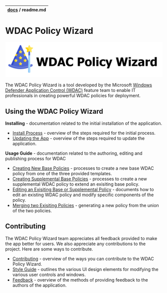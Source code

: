 | [docs](.) / readme.md |
|:---|

# WDAC Policy Wizard 
![](imgs/header-logo.png)

The WDAC Policy Wizard is a tool developed by the Microsoft [Windows Defender Application Control (WDAC)](https://docs.microsoft.com/en-us/windows/security/threat-protection/windows-defender-application-control/windows-defender-application-control)
feature team to enable IT professionals in creating powerful WDAC policies for deployment. 


## Using the WDAC Policy Wizard 

**Installing** - documentation related to the initial installation of the application. 

* [Install Process](getting-started/install-process.md) - overview of the steps required for the initial process. 
* [Updating the App](getting-started/update-process.md) - overview of the steps required to update the application.

**Usage Guide** - documentation related to the authoring, editing and publishing process for WDAC 

* [Creating New Base Policies](using/base-policy.md) - processes to create a new base WDAC policy from one of the three provided templates. 
* [Creating Supplemental Base Policies](using/supplemental-policy.md) - processes to create a new supplemental WDAC policy to extend an exisiting 
base policy. 
* [Editing an Exisiting Base or Supplemental Policy](using/edit-policy.md) - documents how to edit an existing WDAC policy and modify specific components of the policy. 
* [Merging two Exisiting Policies](using/merge-policy.md) - generating a new policy from the union of the two policies. 

## Contributing

The WDAC Policy Wizard team appreciates all feedback provided to make the app better for users. We also appreciate any contributions to the project. 
Here are some ways to contribute. 

* [Contributing](contributing/contributing.md) - overview of the ways you can contribute to the WDAC Policy Wizard. 
* [Style Guide](contributing/style-guide.md) - outlines the various UI design elements for modifying the various user controls and windows. 
* [Feedback](contributing/feedback.md) - overview of the methods of providing feedback to the authors of the application. 